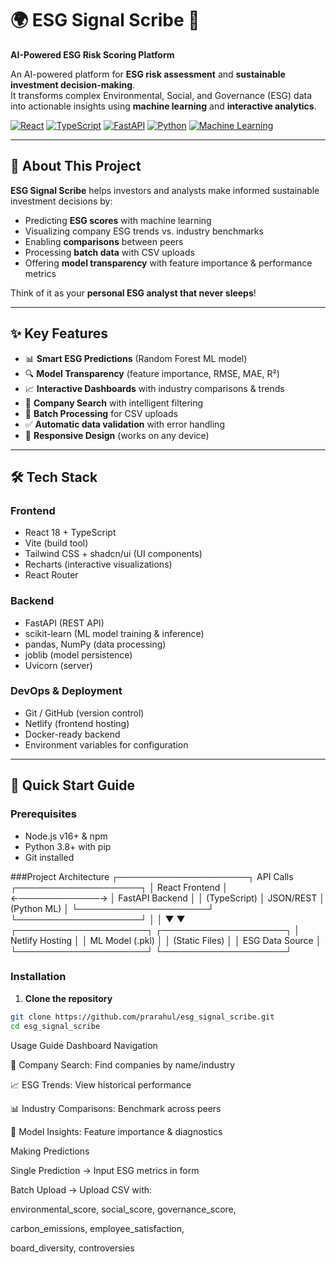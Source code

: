 # 🌍 ESG Signal Scribe 🌱
**AI-Powered ESG Risk Scoring Platform**

An AI-powered platform for **ESG risk assessment** and **sustainable investment decision-making**.  
It transforms complex Environmental, Social, and Governance (ESG) data into actionable insights using **machine learning** and **interactive analytics**.

[![React](https://img.shields.io/badge/React-18.0-blue.svg)](https://reactjs.org/)
[![TypeScript](https://img.shields.io/badge/TypeScript-5.0-blue.svg)](https://www.typescriptlang.org/)
[![FastAPI](https://img.shields.io/badge/FastAPI-Latest-green.svg)](https://fastapi.tiangolo.com/)
[![Python](https://img.shields.io/badge/Python-3.8+-green.svg)](https://python.org/)
[![Machine Learning](https://img.shields.io/badge/ML-scikit--learn-orange.svg)](https://scikit-learn.org/)

---

## 📖 About This Project
**ESG Signal Scribe** helps investors and analysts make informed sustainable investment decisions by:

- Predicting **ESG scores** with machine learning  
- Visualizing company ESG trends vs. industry benchmarks  
- Enabling **comparisons** between peers  
- Processing **batch data** with CSV uploads  
- Offering **model transparency** with feature importance & performance metrics  

Think of it as your **personal ESG analyst that never sleeps**!

---

## ✨ Key Features
- 📊 **Smart ESG Predictions** (Random Forest ML model)  
- 🔍 **Model Transparency** (feature importance, RMSE, MAE, R²)  
- 📈 **Interactive Dashboards** with industry comparisons & trends  
- 🏢 **Company Search** with intelligent filtering  
- 📂 **Batch Processing** for CSV uploads  
- ✅ **Automatic data validation** with error handling  
- 📱 **Responsive Design** (works on any device)  

---

## 🛠️ Tech Stack

### Frontend
- React 18 + TypeScript  
- Vite (build tool)  
- Tailwind CSS + shadcn/ui (UI components)  
- Recharts (interactive visualizations)  
- React Router  

### Backend
- FastAPI (REST API)  
- scikit-learn (ML model training & inference)  
- pandas, NumPy (data processing)  
- joblib (model persistence)  
- Uvicorn (server)  

### DevOps & Deployment
- Git / GitHub (version control)  
- Netlify (frontend hosting)  
- Docker-ready backend  
- Environment variables for configuration  

---

## 🚀 Quick Start Guide

### Prerequisites
- Node.js v16+ & npm  
- Python 3.8+ with pip  
- Git installed

###Project Architecture
 ┌─────────────────────┐    API Calls     ┌────────────────────┐
│   React Frontend    │ ←─────────────→  │   FastAPI Backend  │
│   (TypeScript)      │    JSON/REST     │   (Python ML)      │
└─────────────────────┘                  └────────────────────┘
          │                                        │
          ▼                                        ▼
┌─────────────────────┐                  ┌────────────────────┐
│   Netlify Hosting   │                  │   ML Model (.pkl)  │
│   (Static Files)    │                  │   ESG Data Source  │
└─────────────────────┘                  └────────────────────┘
 

### Installation

1. **Clone the repository**
```bash
git clone https://github.com/prarahul/esg_signal_scribe.git
cd esg_signal_scribe

```
Usage Guide
Dashboard Navigation

🔎 Company Search: Find companies by name/industry

📈 ESG Trends: View historical performance

📊 Industry Comparisons: Benchmark across peers

📑 Model Insights: Feature importance & diagnostics

Making Predictions

Single Prediction → Input ESG metrics in form

Batch Upload → Upload CSV with:

environmental_score, social_score, governance_score,

carbon_emissions, employee_satisfaction,

board_diversity, controversies
